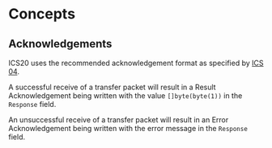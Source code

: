 <!--
order: 1
-->

# Concepts

## Acknowledgements

ICS20 uses the recommended acknowledgement format as specified by [ICS 04](https://github.com/ocea/ics/tree/master/spec/ics-004-channel-and-packet-semantics#acknowledgement-envelope).

A successful receive of a transfer packet will result in a Result Acknowledgement being written
with the value `[]byte(byte(1))` in the `Response` field. 

An unsuccessful receive of a transfer packet will result in an Error Acknowledgement being written
with the error message in the `Response` field. 
